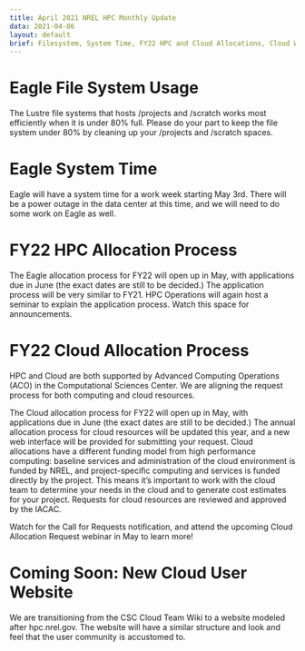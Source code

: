 ```yaml
---
title: April 2021 NREL HPC Monthly Update
data: 2021-04-06
layout: default
brief: Filesystem, System Time, FY22 HPC and Cloud Allocations, Cloud Website
---
```


# Eagle File System Usage
The Lustre file systems that hosts /projects and /scratch works most efficiently when it is under 80% full. Please do your part to 
keep the file system under 80% by cleaning up your /projects and /scratch spaces. 

# Eagle System Time
Eagle will have a system time for a work week starting May 3rd. There will be a power outage in the data center at this time, and 
we will need to do some work on Eagle as well. 

# FY22 HPC Allocation Process
The Eagle allocation process for FY22 will open up in May, with applications due in June (the exact dates are still to be decided.) The 
application process will be very similar to FY21. HPC Operations will again host a seminar to explain the application process. Watch 
this space for announcements.

# FY22 Cloud Allocation Process
HPC and Cloud are both supported by Advanced Computing Operations (ACO) in the Computational Sciences Center. We are aligning the 
request process for both computing and cloud resources. 

The Cloud allocation process for FY22 will open up in May, with applications due in June (the exact dates are still to be decided.)  The 
annual allocation process for cloud resources will be updated this year, and a new web interface will be provided for submitting your 
request. Cloud allocations have a different funding model from high performance computing: baseline services and administration of the
cloud environment is funded by NREL, and project-specific computing and services is funded directly by the project. This means it’s 
important to work with the cloud team to determine your needs in the cloud and to generate cost estimates for your project. Requests 
for cloud resources are reviewed and approved by the IACAC.

Watch for the Call for Requests notification, and attend the upcoming Cloud Allocation Request webinar in May to learn more!

# Coming Soon: New Cloud User Website
We are transitioning from the CSC Cloud Team Wiki to a website modeled after hpc.nrel.gov. The website will have a similar 
structure and look and feel that the user community is accustomed to.
